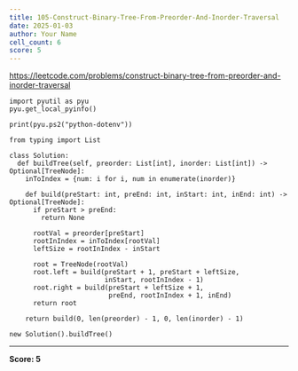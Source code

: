 ```yaml
---
title: 105-Construct-Binary-Tree-From-Preorder-And-Inorder-Traversal
date: 2025-01-03
author: Your Name
cell_count: 6
score: 5
---
```


https://leetcode.com/problems/construct-binary-tree-from-preorder-and-inorder-traversal


```
import pyutil as pyu
pyu.get_local_pyinfo()
```


```
print(pyu.ps2("python-dotenv"))
```


```
from typing import List
```


```
class Solution:
  def buildTree(self, preorder: List[int], inorder: List[int]) -> Optional[TreeNode]:
    inToIndex = {num: i for i, num in enumerate(inorder)}

    def build(preStart: int, preEnd: int, inStart: int, inEnd: int) -> Optional[TreeNode]:
      if preStart > preEnd:
        return None

      rootVal = preorder[preStart]
      rootInIndex = inToIndex[rootVal]
      leftSize = rootInIndex - inStart

      root = TreeNode(rootVal)
      root.left = build(preStart + 1, preStart + leftSize,
                        inStart, rootInIndex - 1)
      root.right = build(preStart + leftSize + 1,
                         preEnd, rootInIndex + 1, inEnd)
      return root

    return build(0, len(preorder) - 1, 0, len(inorder) - 1)
```


```
new Solution().buildTree()
```


---
**Score: 5**